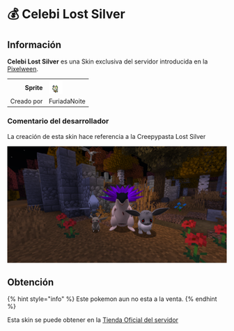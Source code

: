 # 💰 Celebi Lost Silver

## Información

**Celebi Lost Silver** es una Skin exclusiva del servidor introducida en la [Pixelween](./).

|||
| ------------------------------: | -------------------------------------------------------------------------------------------------------------------------------------- |
|                      **Sprite** | ![Sprite de Celebi Lost Silver](../../images/pokemon/pixelween/ls4-sprite.png)                                                          |                                                                                                             |
|                      Creado por | FuriadaNoite                                                                                                                 |


### Comentario del desarrollador
La creación de esta skin hace referencia a la Creepypasta Lost Silver

![Vistazo en el juego a Celebi Lost Silver](../../images/pokemon/pixelween/lostsilver-preview.png)

## Obtención

{% hint style="info" %} Este pokemon aun no esta a la venta. {% endhint %}

Esta skin se puede obtener en la [Tienda Oficial del servidor](https://tienda.mundopixelnet.com/category/servidor-escarlata-1)
